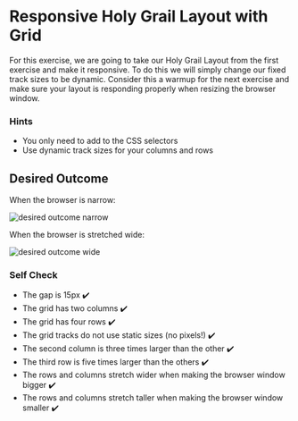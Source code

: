# Responsive Holy Grail Layout with Grid

For this exercise, we are going to take our Holy Grail Layout from the first exercise and make it responsive. To do this we will simply change our fixed track sizes to be dynamic. Consider this a warmup for the next exercise and make sure your layout is responding properly when resizing the browser window.

### Hints
- You only need to add to the CSS selectors
- Use dynamic track sizes for your columns and rows

## Desired Outcome

When the browser is narrow:

![desired outcome narrow](./desired-outcome-narrow.png)

When the browser is stretched wide:

![desired outcome wide](./desired-outcome-wide.png)

### Self Check
- The gap is 15px ✔️
- The grid has two columns ✔️
- The grid has four rows ✔️
- The grid tracks do not use static sizes (no pixels!) ✔️
- The second column is three times larger than the other ✔️
- The third row is five times larger than the others ✔️
- The rows and columns stretch wider when making the browser window bigger ✔️
- The rows and columns stretch taller when making the browser window smaller ✔️
